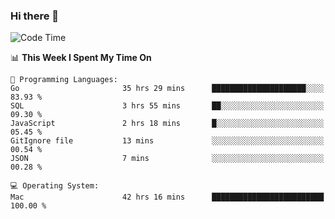 ### Hi there 👋

<!--
**CrazyCollin/crazycollin** is a ✨ _special_ ✨ repository because its `README.md` (this file) appears on your GitHub profile.

Here are some ideas to get you started:

- 🔭 I’m currently working on ...
- 🌱 I’m currently learning ...
- 👯 I’m looking to collaborate on ...
- 🤔 I’m looking for help with ...
- 💬 Ask me about ...
- 📫 How to reach me: ...
- 😄 Pronouns: ...
- ⚡ Fun fact: ...
-->

<!--START_SECTION:waka-->
![Code Time](http://img.shields.io/badge/Code%20Time-2%2C489%20hrs%2033%20mins-blue)

📊 **This Week I Spent My Time On** 

```text
💬 Programming Languages: 
Go                       35 hrs 29 mins      █████████████████████░░░░   83.93 % 
SQL                      3 hrs 55 mins       ██░░░░░░░░░░░░░░░░░░░░░░░   09.30 % 
JavaScript               2 hrs 18 mins       █░░░░░░░░░░░░░░░░░░░░░░░░   05.45 % 
GitIgnore file           13 mins             ░░░░░░░░░░░░░░░░░░░░░░░░░   00.54 % 
JSON                     7 mins              ░░░░░░░░░░░░░░░░░░░░░░░░░   00.28 % 

💻 Operating System: 
Mac                      42 hrs 16 mins      █████████████████████████   100.00 % 
```


<!--END_SECTION:waka-->
